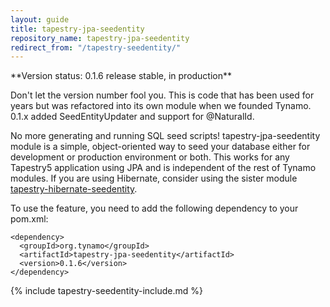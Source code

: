```yaml
---
layout: guide
title: tapestry-jpa-seedentity
repository_name: tapestry-jpa-seedentity
redirect_from: "/tapestry-seedentity/"
---
```

<div markdown="1" class="alert alert-info">
**Version status: 0.1.6 release stable, in production**

Don't let the version number fool you. This is code that has been used for years but was refactored into its own module when we founded Tynamo. 0.1.x added SeedEntityUpdater and support for @NaturalId.
</div>

No more generating and running SQL seed scripts! tapestry-jpa-seedentity module is a simple, object-oriented way to seed your database either for development or production environment or both. This works for any Tapestry5 application using JPA and is independent of the rest of Tynamo modules. If you are using Hibernate,
consider using the sister module [tapestry-hibernate-seedentity](http://www.tynamo.org/tapestry-hibernate-seedentity+guide/).

To use the feature, you need to add the following dependency to your pom.xml:

	<dependency>
	  <groupId>org.tynamo</groupId>
	  <artifactId>tapestry-jpa-seedentity</artifactId>
	  <version>0.1.6</version>
	</dependency>

{% include tapestry-seedentity-include.md %}